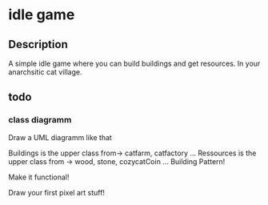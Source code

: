# idle game

## Description

A simple idle game where you can build buildings and get resources. In your anarchsitic cat village.
## todo
### class diagramm

Draw a UML diagramm like that

Buildings is the upper class from-> catfarm, catfactory ...
Ressources is the upper class from -> wood, stone, cozycatCoin ...
Building Pattern!

Make it functional!

Draw your first pixel art stuff!

